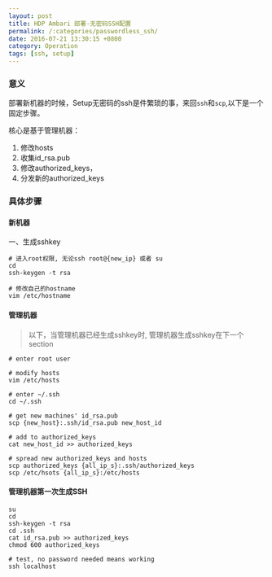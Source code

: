 ```yaml
---
layout: post
title: HDP Ambari 部署-无密码SSH配置
permalink: /:categories/passwordless_ssh/
date: 2016-07-21 13:30:15 +0800
category: Operation
tags: [ssh, setup]
---
```


### 意义

部署新机器的时候，Setup无密码的ssh是件繁琐的事，来回`ssh`和`scp`,以下是一个固定步骤。

核心是基于管理机器：
1. 修改hosts
2. 收集id_rsa.pub
3. 修改authorized_keys，
4. 分发新的authorized_keys

### 具体步骤

#### 新机器

一、生成sshkey

```
# 进入root权限, 无论ssh root@{new_ip} 或者 su
cd
ssh-keygen -t rsa

# 修改自己的hostname
vim /etc/hostname
```

#### 管理机器

> 以下，当管理机器已经生成sshkey时, 管理机器生成sshkey在下一个section

```
# enter root user

# modify hosts
vim /etc/hosts

# enter ~/.ssh
cd ~/.ssh

# get new machines' id_rsa.pub
scp {new_host}:.ssh/id_rsa.pub new_host_id

# add to authorized_keys
cat new_host_id >> authorized_keys

# spread new authorized_keys and hosts
scp authorized_keys {all_ip_s}:.ssh/authorized_keys
scp /etc/hsots {all_ip_s}:/etc/hosts
```

#### 管理机器第一次生成SSH

```
su
cd
ssh-keygen -t rsa
cd .ssh
cat id_rsa.pub >> authorized_keys
chmod 600 authorized_keys

# test, no password needed means working
ssh localhost
```
